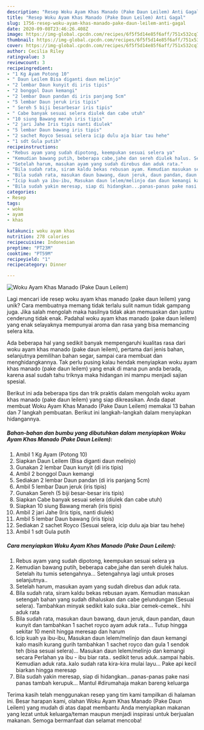 ```yaml
---
description: "Resep Woku Ayam Khas Manado (Pake Daun Leilem) Anti Gagal"
title: "Resep Woku Ayam Khas Manado (Pake Daun Leilem) Anti Gagal"
slug: 1756-resep-woku-ayam-khas-manado-pake-daun-leilem-anti-gagal
date: 2020-09-08T23:46:26.408Z
image: https://img-global.cpcdn.com/recipes/6f5f5d14e85f6aff/751x532cq70/woku-ayam-khas-manado-pake-daun-leilem-foto-resep-utama.jpg
thumbnail: https://img-global.cpcdn.com/recipes/6f5f5d14e85f6aff/751x532cq70/woku-ayam-khas-manado-pake-daun-leilem-foto-resep-utama.jpg
cover: https://img-global.cpcdn.com/recipes/6f5f5d14e85f6aff/751x532cq70/woku-ayam-khas-manado-pake-daun-leilem-foto-resep-utama.jpg
author: Cecilia Riley
ratingvalue: 3
reviewcount: 3
recipeingredient:
- "1 Kg Ayam Potong 10"
- " Daun Leilem Bisa diganti daun melinjo"
- "2 lembar Daun kunyit di iris tipis"
- "2 bonggol Daun kemangi"
- "2 lembar Daun pandan di iris panjang 5cm"
- "5 lembar Daun jeruk iris tipis"
- " Sereh 5 biji besarbesar iris tipis"
- " Cabe banyak sesuai selera diulek dan cabe utuh"
- "10 siung Bawang merah iris tipis"
- "2 jari Jahe Iris tipis nanti diulek"
- "5 lembar Daun bawang iris tipis"
- "2 sachet Royco Sesuai selera icip dulu aja biar tau hehe"
- "1 sdt Gula putih"
recipeinstructions:
- "Rebus ayam yang sudah dipotong, keempukan sesuai selera ya"
- "Kemudian bawang putih, beberapa cabe,jahe dan sereh diulek halus. Setelah itu tumis setengahnya... Setengahnya lagi untuk proses selanjutnya.."
- "Setelah harum, masukan ayam yang sudah direbus dan aduk rata."
- "Bila sudah rata, siram kaldu bekas rebusan ayam. Kemudian masukan setengah bahan yang sudah dihaluskan dan cabe gelundungan (Sesuai selera). Tambahkan minyak sedikit kalo suka..biar cemek-cemek.. hihi aduk rata"
- "Bila sudah rata, masukan daun bawang, daun jeruk, daun pandan, daun kunyit dan tambahkan 1 sachet royco ayam aduk rata... Tutup hingga sekitar 10 menit hingga meresap dan harum"
- "Icip kuah ya ibu-ibu, Masukan daun lelem/melinjo dan daun kemangi kalo masih kurang gurih tambahkan 1 sachet royco dan gula 1 sendok teh (bisa sesuai selera)... Masukan daun lelem/melinjo dan kemangi secara Perlahan ya ibu - ibu biar rata.. sedikit terus aduk..sampai habis. Kemudian aduk rata..kalo sudah rata kira-kira mulai layu... Pake api kecil biarkan hingga meresap"
- "Bila sudah yakin meresap, siap di hidangkan...panas-panas pake nasi panas tambah kerupuk... Mantul #dirumahaja makan bareng keluarga"
categories:
- Resep
tags:
- woku
- ayam
- khas

katakunci: woku ayam khas 
nutrition: 278 calories
recipecuisine: Indonesian
preptime: "PT23M"
cooktime: "PT59M"
recipeyield: "1"
recipecategory: Dinner

---
```



![Woku Ayam Khas Manado (Pake Daun Leilem)](https://img-global.cpcdn.com/recipes/6f5f5d14e85f6aff/751x532cq70/woku-ayam-khas-manado-pake-daun-leilem-foto-resep-utama.jpg)

Lagi mencari ide resep woku ayam khas manado (pake daun leilem) yang unik? Cara membuatnya memang tidak terlalu sulit namun tidak gampang juga. Jika salah mengolah maka hasilnya tidak akan memuaskan dan justru cenderung tidak enak. Padahal woku ayam khas manado (pake daun leilem) yang enak selayaknya mempunyai aroma dan rasa yang bisa memancing selera kita.

Ada beberapa hal yang sedikit banyak mempengaruhi kualitas rasa dari woku ayam khas manado (pake daun leilem), pertama dari jenis bahan, selanjutnya pemilihan bahan segar, sampai cara membuat dan menghidangkannya. Tak perlu pusing kalau hendak menyiapkan woku ayam khas manado (pake daun leilem) yang enak di mana pun anda berada, karena asal sudah tahu triknya maka hidangan ini mampu menjadi sajian spesial.




Berikut ini ada beberapa tips dan trik praktis dalam mengolah woku ayam khas manado (pake daun leilem) yang siap dikreasikan. Anda dapat membuat Woku Ayam Khas Manado (Pake Daun Leilem) memakai 13 bahan dan 7 langkah pembuatan. Berikut ini langkah-langkah dalam menyiapkan hidangannya.

<!--inarticleads1-->

##### Bahan-bahan dan bumbu yang dibutuhkan dalam menyiapkan Woku Ayam Khas Manado (Pake Daun Leilem):

1. Ambil 1 Kg Ayam (Potong 10)
1. Siapkan  Daun Leilem (Bisa diganti daun melinjo)
1. Gunakan 2 lembar Daun kunyit (di iris tipis)
1. Ambil 2 bonggol Daun kemangi
1. Sediakan 2 lembar Daun pandan (di iris panjang 5cm)
1. Ambil 5 lembar Daun jeruk (iris tipis)
1. Gunakan  Sereh (5 biji besar-besar iris tipis)
1. Siapkan  Cabe banyak sesuai selera (diulek dan cabe utuh)
1. Siapkan 10 siung Bawang merah (iris tipis)
1. Ambil 2 jari Jahe (Iris tipis, nanti diulek)
1. Ambil 5 lembar Daun bawang (iris tipis)
1. Sediakan 2 sachet Royco (Sesuai selera, icip dulu aja biar tau hehe)
1. Ambil 1 sdt Gula putih




<!--inarticleads2-->

##### Cara menyiapkan Woku Ayam Khas Manado (Pake Daun Leilem):

1. Rebus ayam yang sudah dipotong, keempukan sesuai selera ya
1. Kemudian bawang putih, beberapa cabe,jahe dan sereh diulek halus. Setelah itu tumis setengahnya... Setengahnya lagi untuk proses selanjutnya..
1. Setelah harum, masukan ayam yang sudah direbus dan aduk rata.
1. Bila sudah rata, siram kaldu bekas rebusan ayam. Kemudian masukan setengah bahan yang sudah dihaluskan dan cabe gelundungan (Sesuai selera). Tambahkan minyak sedikit kalo suka..biar cemek-cemek.. hihi aduk rata
1. Bila sudah rata, masukan daun bawang, daun jeruk, daun pandan, daun kunyit dan tambahkan 1 sachet royco ayam aduk rata... Tutup hingga sekitar 10 menit hingga meresap dan harum
1. Icip kuah ya ibu-ibu, Masukan daun lelem/melinjo dan daun kemangi kalo masih kurang gurih tambahkan 1 sachet royco dan gula 1 sendok teh (bisa sesuai selera)... Masukan daun lelem/melinjo dan kemangi secara Perlahan ya ibu - ibu biar rata.. sedikit terus aduk..sampai habis. Kemudian aduk rata..kalo sudah rata kira-kira mulai layu... Pake api kecil biarkan hingga meresap
1. Bila sudah yakin meresap, siap di hidangkan...panas-panas pake nasi panas tambah kerupuk... Mantul #dirumahaja makan bareng keluarga




Terima kasih telah menggunakan resep yang tim kami tampilkan di halaman ini. Besar harapan kami, olahan Woku Ayam Khas Manado (Pake Daun Leilem) yang mudah di atas dapat membantu Anda menyiapkan makanan yang lezat untuk keluarga/teman maupun menjadi inspirasi untuk berjualan makanan. Semoga bermanfaat dan selamat mencoba!
